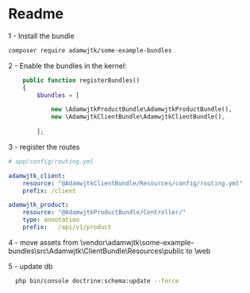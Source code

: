 Readme
=====
1 - Install the bundle
``` bash
composer require adamwjtk/some-example-bundles
```
2 - Enable the bundles in the kernel:

``` php
    public function registerBundles()
    {
        $bundles = [

            new \AdamwjtkProductBundle\AdamwjtkProductBundle(),
            new \AdamwjtkClientBundle\AdamwjtkClientBundle(),
            
        ];
```

3 - register the routes

```yaml
# app/config/routing.yml

adamwjtk_client:
    resource: "@AdamwjtkClientBundle/Resources/config/routing.yml"
    prefix: /client

adamwjtk_product:
    resource: "@AdamwjtkProductBundle/Controller/"
    type: annotation
    prefix:   /api/v1/product
```

4 - move assets from \vendor\adamwjtk\some-example-bundles\src\Adamwjtk\ClientBundle\Resources\public to \web

5 - update db
``` bash
  php bin/console doctrine:schema:update --force
```

